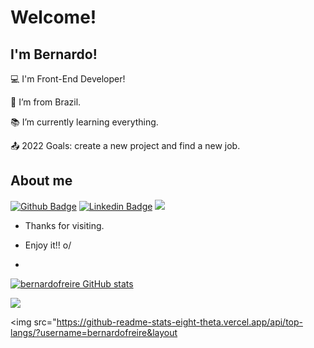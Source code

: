 # Welcome!

 

## I'm Bernardo!

 

:computer: I'm Front-End Developer!

:house_with_garden: I’m from Brazil.

:books: I’m currently learning everything.

:outbox_tray: 2022 Goals: create a new project and find a new job.

 

## About me

[![Github Badge](https://img.shields.io/badge/-Github-000?style=flat-square&logo=Github&logoColor=white&link=https://github.com/bernardofreire)](https://github.com/bernardofreire)
[![Linkedin Badge](https://img.shields.io/badge/-LinkedIn-blue?style=flat-square&logo=Linkedin&logoColor=white&link=https://www.linkedin.com/in/bernardosfreire/)](https://www.linkedin.com/in/bernardosfreire/)
<a href="mailto:b.bernardo9815@gmail.com" alt="gmail" target="_blank">
<img src="https://img.shields.io/badge/-Gmail-FF0000?style=flat-square&labelColor=FF0000&logo=gmail&logoColor=white&link=mailto:<b.bernardo9815@gmail.com>" />
</a>

- Thanks for visiting.

- Enjoy it!! o/
- 
[![bernardofreire GitHub stats](https://github-readme-stats.vercel.app/api?username=bernardofreire)](https://github.com/bernardofreire/github-readme-stats)

<img src="https://github-readme-stats.vercel.app/api?username=bernardofreire&show_icons=true&theme=tokyonight"/>

<img src="https://github-readme-stats-eight-theta.vercel.app/api/top-langs/?username=bernardofreire&layout
